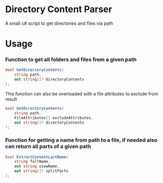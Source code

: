 
# Directory Content Parser
A small c# script to get directories and files via path



# Usage

### Function to get all folders and files from a given path
```c#
bool GetDirectoryContents(
    string path, 
    out string[]? directoryContents
);
```
This function can also be overloaded with a file attributes to exclude from result
```c#
bool GetDirectoryContents(
    string path, 
    FileAttributes[] excludeAttributes,
    out string[]? directoryContents
);
```

### Function for getting a name from path to a file, if needed also can return all parts of a given path
```c#
bool ExtractContentLastName(
    string fullName, 
    out string viewName, 
    out string[]? splitParts
);
```
